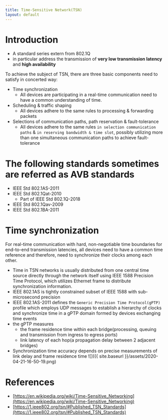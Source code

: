 ```yaml
---
title: Time-Sensitive Network(TSN)
layout: default
---
```


# Introduction
* A standard series extern from 802.1Q
* in particular address the transmission of **very low transmission latency** and **high availability**

To achieve the subject of TSN, there are three basic components need to satisfy in concerted way:
* Time synchronization
  * All devices are participating in a real-time communication need to have a common understanding of time.
* Scheduling & traffic shaping
  * All devices adhere to the same rules to processing & forwarding packets
* Selections of communication paths, path reservation & fault-tolerance
  * All devices adhere to the same rules `in selection communication paths` & `in reserving bandwidth & time slot`, possibly utilizing more than one simultaneous communication paths to achieve fault-tolerance

# The following standards sometimes are referred as AVB standards
* IEEE Std 802.1AS-2011
* IEEE Std 802.1Qat-2010
  * Part of IEEE Std 802.1Q-2018
* IEEE Std 802.1Qav-2009
* IEEE Std 802.1BA-2011

# Time synchronization
For real-time communication with hard, non-negotiable time boundaries for end-to-end transmission latencies, all devices need to have a common time reference and therefore, need to synchronize their clocks among each other.

* Time in TSN networks is usually distributed from one central time source directly through the network itself using IEEE 1588 Precision Time Protocol, which utilizes Ethernet frame to distribute synchronization information.
* IEEE 802.1AS is tightly constrained subset of IEEE 1588 with sub-microsecond precision
* IEEE 802.1AS-2011 defines the `Generic Precision Time Protocol(gPTP)` profile which employs UDP messages to establish a hierarchy of clocks and synchronize time in a gPTP domain formed by devices exchanging time events
* the gPTP measures
  * the frame residence time within each bridge(processing, queuing and transmission from ingress to egress ports)
  * link latency of each hop(a propagation delay between 2 adjacent bridges)
* Synchronization time accuracy depends on precise measurements of link delay and frame residence time
![]({{ site.baseurl }}/assets/2020-04-21-16-50-19.png)

# References
* [https://en.wikipedia.org/wiki/Time-Sensitive_Networking](https://en.wikipedia.org/wiki/Time-Sensitive_Networking)
* [https://1.ieee802.org/tsn/#Published_TSN_Standards](https://1.ieee802.org/tsn/#Published_TSN_Standards)
